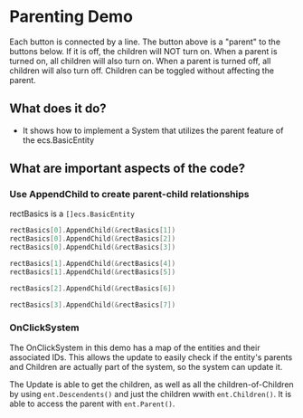 # Parenting Demo

Each button is connected by a line. The button above is a "parent" to the buttons
below. If it is off, the children will NOT turn on. When a parent is turned on, all
children will also turn on. When a parent is turned off, all children will also
turn off. Children can be toggled without affecting the parent.

## What does it do?
* It shows how to implement a System that utilizes the parent feature of the ecs.BasicEntity

## What are important aspects of the code?

### Use AppendChild to create parent-child relationships
rectBasics is a `[]ecs.BasicEntity`
```go
rectBasics[0].AppendChild(&rectBasics[1])
rectBasics[0].AppendChild(&rectBasics[2])
rectBasics[0].AppendChild(&rectBasics[3])

rectBasics[1].AppendChild(&rectBasics[4])
rectBasics[1].AppendChild(&rectBasics[5])

rectBasics[2].AppendChild(&rectBasics[6])

rectBasics[3].AppendChild(&rectBasics[7])
```

### OnClickSystem

The OnClickSystem in this demo has a map of the entities and their associated
IDs. This allows the update to easily check if the entity's parents and Children
are actually part of the system, so the system can update it.

The Update is able to get the children, as well as all the children-of-Children
by using `ent.Descendents()` and just the children wwith `ent.Children()`. It
is able to access the parent with `ent.Parent()`.
